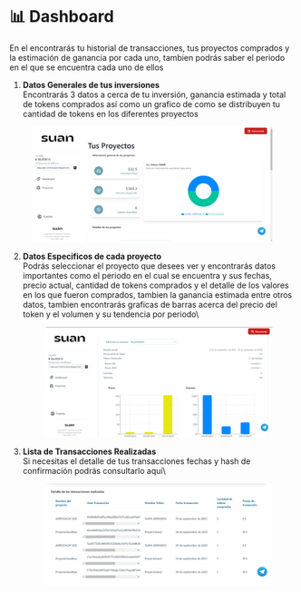 # 📊 Dashboard

En el encontrarás tu historial de transacciones, tus proyectos comprados y la estimación de ganancia por cada uno, tambien podrás saber el periodo en el que se encuentra cada uno de ellos



1. **Datos Generales de tus inversiones**\
   Encontrarás 3 datos a cerca de tu inversión, ganancia estimada y total de tokens comprados así como un grafico de como se distribuyen tu cantidad de tokens en los diferentes proyectos

<figure><img src="../../../.gitbook/assets/image (2).png" alt=""><figcaption></figcaption></figure>

2.  **Datos Especificos de cada proyecto**\
    Podrás seleccionar el proyecto que desees ver y encontrarás datos importantes como el periodo en el cual se encuentra y sus fechas, precio actual, cantidad de tokens comprados y el detalle de los valores en los que fueron comprados, tambien la ganancia estimada entre otros datos, tambien encontrarás graficas de barras acerca del precio del token y el volumen y su tendencia por periodo\


    <figure><img src="../../../.gitbook/assets/image (3).png" alt=""><figcaption></figcaption></figure>
3.  **Lista de Transacciones Realizadas**\
    Si necesitas el detalle de tus transacciones fechas y hash de confirmación podrás consultarlo aquí\


    <figure><img src="../../../.gitbook/assets/image (4).png" alt=""><figcaption></figcaption></figure>
